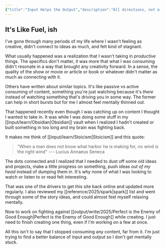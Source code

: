 ```yaml
---
{"title":"Input Helps the Output","description":"All directions, not a one-way street","date":"2025-08-27","tags":["reading","writing","creativity"],"dg-publish":true,"created":"2025-08-27 11:04:23","updated":"2025-08-27T11:36:31-04:00","permalink":"/output/write/2025/input-helps-the-output/","dgPassFrontmatter":true,"noteIcon":"3"}
---
```


## It's Like Fuel, ish

I've gone through many periods of my life where I wasn't feeling as creative, didn't connect to ideas as much, and felt kind of stagnant.

What usually happened was a realization that I wasn't taking in _productive_ things. The specifics don't matter, it was more that what I was consuming didn't resonate in a way that brought any creativity forward. In a sense, the quality of the show or movie or article or book or whatever didn't matter as much as connecting with it.

Others have written about similar topics. It's like passive vs active consuming of content, something you're just watching because it's _there_ instead of watching something that's driving you in some way. The former can help in short bursts but for me I almost feel mentally thinned out.

That happened recently even though I was catching up on content I thought I wanted to take in. It was while I was doing some stuff in my [[input/learn/Obsidian\|Obsidian]] vault when I realized I hadn't created or built something in too long and my brain was fighting back.

It makes me think of [[input/learn/Stoicism\|Stoicism]] and this quote:

> "When a man does not know what harbor he is making for, no wind is the right wind" --- Lucius Annaeus Seneca

The dots connected and I realized that I needed to dust off some old ideas and projects, make a little progress on something, push ideas _out of my head_ instead of dumping them in. It's why none of what I was looking to watch or listen to or read felt interesting.

That was one of the drivers to get this site back online and updated more regularly. I also reviewed my [[reference/2025/spark\|spark]] list and went through some of the story ideas, and could almost feel myself relaxing mentally.

Now to work on fighting against [[output/write/2025/Perfect is the Enemy of Good Enough\|Perfect is the Enemy of Good Enough]] while creating. I just need to finish creating one thing, even if I'm working on a few at once.

All this isn't to say that I stopped consuming any content, far from it. I'm just trying to find a better balance of input and output so I don't get mentally stuck.
